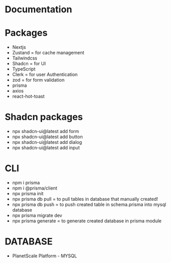 # Documentation

# Packages

- Nextjs
- Zustand = for cache management
- Tailwindcss
- Shadcn = for UI
- TypeScript
- Clerk = for user Authentication
- zod = for form validation
- prisma
- axios
- react-hot-toast

# Shadcn packages

- npx shadcn-ui@latest add form
- npx shadcn-ui@latest add button
- npx shadcn-ui@latest add dialog
- npx shadcn-ui@latest add input

# CLI

- npm i prisma
- npm i @prisma/client
- npx prisma init
- npx prisma db pull = to pull tables in database that manually created!
- npx prisma db push = to push created table in schema.prisma into mysql database
- npx prisma migrate dev
- npx prisma generate = to generate created database in prisma module

# DATABASE

- PlanetScale Platform - MYSQL
